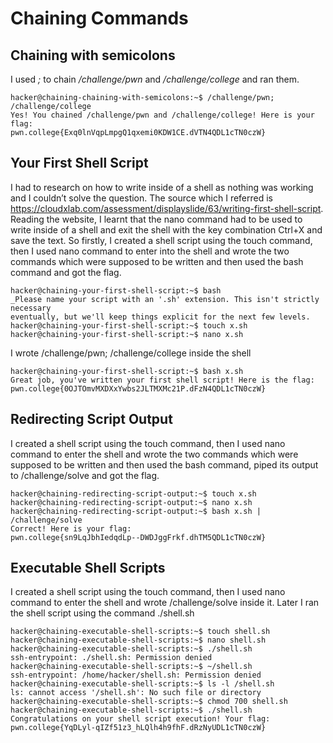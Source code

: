 # Chaining Commands

## Chaining with semicolons

I used _;_ to chain _/challenge/pwn_ and _/challenge/college_ and ran them.

    hacker@chaining-chaining-with-semicolons:~$ /challenge/pwn; /challenge/college
    Yes! You chained /challenge/pwn and /challenge/college! Here is your flag:
    pwn.college{Exq0lnVqpLmpgQ1qxemi0KDW1CE.dVTN4QDL1cTN0czW}

## Your First Shell Script

I had to research on how to write inside of a shell as nothing was working and I couldn’t solve the question. The source which I referred is https://cloudxlab.com/assessment/displayslide/63/writing-first-shell-script. Reading the website, I learnt that the nano command had to be used to write inside of a shell and exit the shell with the key combination Ctrl+X and save the text. So firstly, I created a shell script using the touch command, then I used nano command to enter into the shell and wrote the two commands which were supposed to be written and then used the bash command and got the flag.

    hacker@chaining-your-first-shell-script:~$ bash
    _Please name your script with an '.sh' extension. This isn't strictly necessary
    eventually, but we'll keep things explicit for the next few levels.
    hacker@chaining-your-first-shell-script:~$ touch x.sh
    hacker@chaining-your-first-shell-script:~$ nano x.sh

I wrote /challenge/pwn; /challenge/college inside the shell

    hacker@chaining-your-first-shell-script:~$ bash x.sh
    Great job, you've written your first shell script! Here is the flag:
    pwn.college{0OJTOmvMXDXxYwbs2JLTMXMc21P.dFzN4QDL1cTN0czW}

## Redirecting Script Output

I created a shell script using the touch command, then I used nano command to enter the shell and wrote the two commands which were supposed to be written and then used the bash command, piped its output to /challenge/solve and got the flag.

    hacker@chaining-redirecting-script-output:~$ touch x.sh
    hacker@chaining-redirecting-script-output:~$ nano x.sh
    hacker@chaining-redirecting-script-output:~$ bash x.sh | /challenge/solve
    Correct! Here is your flag:
    pwn.college{sn9LqJbhIedqdLp--DWDJggFrkf.dhTM5QDL1cTN0czW}

## Executable Shell Scripts

I created a shell script using the touch command, then I used nano command to enter the shell and wrote /challenge/solve inside it. Later I ran the shell script using the command ./shell.sh

    hacker@chaining-executable-shell-scripts:~$ touch shell.sh
    hacker@chaining-executable-shell-scripts:~$ nano shell.sh
    hacker@chaining-executable-shell-scripts:~$ ./shell.sh
    ssh-entrypoint: ./shell.sh: Permission denied
    hacker@chaining-executable-shell-scripts:~$ ~/shell.sh
    ssh-entrypoint: /home/hacker/shell.sh: Permission denied
    hacker@chaining-executable-shell-scripts:~$ ls -l /shell.sh
    ls: cannot access '/shell.sh': No such file or directory
    hacker@chaining-executable-shell-scripts:~$ chmod 700 shell.sh
    hacker@chaining-executable-shell-scripts:~$ ./shell.sh
    Congratulations on your shell script execution! Your flag:
    pwn.college{YqDLyl-qIZf51z3_hLQlh4h9fhF.dRzNyUDL1cTN0czW}

